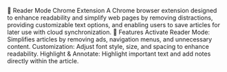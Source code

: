 📖 Reader Mode Chrome Extension
A Chrome browser extension designed to enhance readability and simplify web pages by removing distractions, providing customizable text options, and enabling users to save articles for later use with cloud synchronization.
🚀 Features
Activate Reader Mode: Simplifies articles by removing ads, navigation menus, and unnecessary content.
Customization: Adjust font style, size, and spacing to enhance readability.
Highlight & Annotate: Highlight important text and add notes directly within the article.
